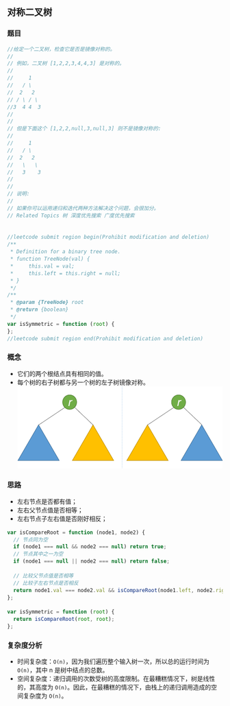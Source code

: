 ## 对称二叉树

### 题目
```javascript
//给定一个二叉树，检查它是否是镜像对称的。
//
// 例如，二叉树 [1,2,2,3,4,4,3] 是对称的。
//
//     1
//   / \
//  2   2
// / \ / \
//3  4 4  3
//
//
// 但是下面这个 [1,2,2,null,3,null,3] 则不是镜像对称的:
//
//     1
//   / \
//  2   2
//   \   \
//   3    3
//
//
// 说明:
//
// 如果你可以运用递归和迭代两种方法解决这个问题，会很加分。
// Related Topics 树 深度优先搜索 广度优先搜索


//leetcode submit region begin(Prohibit modification and deletion)
/**
 * Definition for a binary tree node.
 * function TreeNode(val) {
 *     this.val = val;
 *     this.left = this.right = null;
 * }
 */
/**
 * @param {TreeNode} root
 * @return {boolean}
 */
var isSymmetric = function (root) {
};
//leetcode submit region end(Prohibit modification and deletion)
```

### 概念
- 它们的两个根结点具有相同的值。
- 每个树的右子树都与另一个树的左子树镜像对称。
![对称二叉树](images/对称二叉树.png)

### 思路
- 左右节点是否都有值；
- 左右父节点值是否相等；
- 左右节点子左右值是否刚好相反；
```javascript
var isCompareRoot = function (node1, node2) {
  // 节点同为空
  if (node1 === null && node2 === null) return true;
  // 节点其中之一为空
  if (node1 === null || node2 === null) return false;

  // 比较父节点值是否相等 
  // 比较子左右节点是否相反
  return node1.val === node2.val && isCompareRoot(node1.left, node2.right) && isCompareRoot(node1.right, node2.left);
};

var isSymmetric = function (root) {
  return isCompareRoot(root, root);
};
```

### 复杂度分析
- 时间复杂度：`O(n)`，因为我们遍历整个输入树一次，所以总的运行时间为 `O(n)`，其中 n 是树中结点的总数。
- 空间复杂度：递归调用的次数受树的高度限制。在最糟糕情况下，树是线性的，其高度为 `O(n)`。因此，在最糟糕的情况下，由栈上的递归调用造成的空间复杂度为 `O(n)`。
